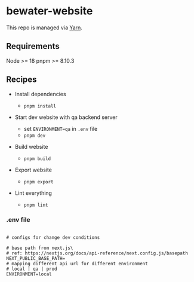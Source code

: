 # bewater-website

This repo is managed via [Yarn](https://yarnpkg.com).

## Requirements
Node >= 18
pnpm >= 8.10.3

## Recipes

* Install dependencies
  * `pnpm install`

* Start dev website with qa backend server
  * set `ENVIRONMENT=qa` in `.env` file
  * `pnpm dev`

* Build website
  * `pnpm build`
* Export website
  * `pnpm export`
* Lint everything
  * `pnpm lint`


### .env file
```

# configs for change dev conditions

# base path from next.js\
# ref: https://nextjs.org/docs/api-reference/next.config.js/basepath
NEXT_PUBLIC_BASE_PATH=
# mapping different api url for different environment
# local | qa | prod
ENVIRONMENT=local
```

